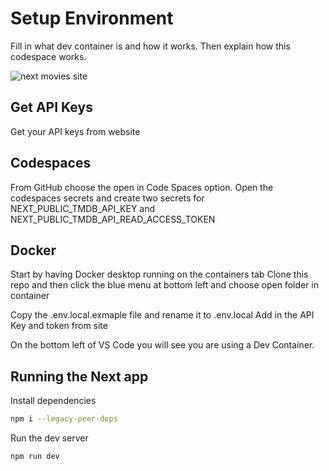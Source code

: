 # Setup Environment

Fill in what dev container is and how it works. Then explain how this codespace works.

![next movies site](./../assets/01-Movies-Site.png)

## Get API Keys

Get your API keys from website

## Codespaces

From GitHub choose the open in Code Spaces option.
Open the codespaces secrets and create two secrets for NEXT_PUBLIC_TMDB_API_KEY and NEXT_PUBLIC_TMDB_API_READ_ACCESS_TOKEN


## Docker

Start by having Docker desktop running on the containers tab
Clone this repo and then click the blue menu at bottom left and choose open folder in container

Copy the .env.local.exmaple file and rename it to .env.local
Add in the API Key and token from site

On the bottom left of VS Code you will see you are using a Dev Container.

## Running the Next app

Install dependencies

```bash
npm i --legacy-peer-deps
```

Run the dev server

```bash
npm run dev
```


